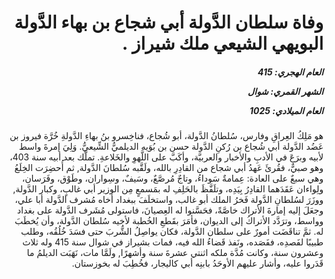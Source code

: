 <h1 dir="rtl">وفاة سلطان الدَّولة أبي شجاع بن بهاء الدَّولة البويهي الشيعي ملك شيراز .</h1>

<h5 dir="rtl">العام الهجري:  415

الشهر القمري: شوال

العام الميلادي: 1025</h5>

<p dir="rtl">هو مَلِكُ العِراقِ وفارس، سُلطانُ الدَّولة، أبو شُجاع، فناخِسرو بنُ بهاءِ الدَّولةِ خُرَّة فيروز بن عَضُد الدَّولة أبي شُجاع بن رُكنِ الدَّولة حسن بن بُوَيه الديلميُّ الشِّيعيُّ. وَلِيَ إمرةَ واسط لأبيه وبرَعَ في الأدبِ والأخبار والعربيَّة، وأكَبَّ على اللَّهوِ والخَلاعةِ. تملَّك بعد أبيه سنة 403، وهو صبيٌّ، فقُرئَ عَهدُ أبي شجاع من القادِرِ بالله، ولَقَّبه سُلطانَ الدَّولة, ثم أُحضِرَت الخِلَعُ وهي سبعٌ على العادة: عِمامةٌ سَوداءُ، وتاجٌ مُرصَّعٌ، وسَيفٌ، وسِواران، وطَوْق، وفَرَسان، ولِواءان عَقَدَهما القادِرُ بِيَدِه، وتلَفَّظَ بالحَلِفِ له بمَسمعٍ مِن الوزير أبي غالبٍ، وكبار الدَّولة, ووزَرَ لسُلطانِ الدَّولة فَخرُ الملك أبو غالب، واستخلَفَ ببغداد أخاه مُشرف الدَّولة أبا علي، وجعَلَ إليه إمارةَ الأتراك خاصَّةً، فحَسَّنوا له العِصيانَ، فاستولى مُشَرف الدَّولة على بغداد وواسط، وترَدَّد الأتراكُ إلى الديوان، فأمَرَ بقَطعِ الخُطبة لأخيه سُلطان الدَّولة، وأن يُخطَبَ له. ثمَّ تناقَضَت أمورٌ على سلطان الدَّولة، فكان يواصِلُ الشُّربَ حتى فسَدَ خُلُقُه، وطلب طبيبًا لفَصدِه، ففَصَده، ونَفذ قَضاءُ الله فيه، فمات بشيراز في شوال سنة 415 وله ثلاث وعشرون سنة، وكانت مُدَّة ملكه اثنتي عشرةَ سنة وأشهرًا, ولَمَّا مات، نَهَبَت الديلمُ ما قَدَروا عليه، وأشار عليهم الأوحَدُ بابنِه أبي كاليجار، فخُطِبَ له بخوزستان.</p></br>
